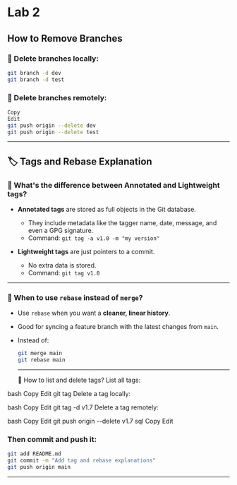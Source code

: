 # Lab 2

## How to Remove Branches

### 🔹 Delete branches locally:
```bash
git branch -d dev
git branch -d test
```
### 🔹 Delete branches remotely:
```bash
Copy
Edit
git push origin --delete dev
git push origin --delete test
```
---

## 🏷️ Tags and Rebase Explanation

### 🔖 What's the difference between Annotated and Lightweight tags?

- **Annotated tags** are stored as full objects in the Git database.
  - They include metadata like the tagger name, date, message, and even a GPG signature.
  - Command: `git tag -a v1.0 -m "my version"`
  
- **Lightweight tags** are just pointers to a commit.
  - No extra data is stored.
  - Command: `git tag v1.0`

---

### 🔁 When to use `rebase` instead of `merge`?

- Use `rebase` when you want a **cleaner, linear history**.
- Good for syncing a feature branch with the latest changes from `main`.
- Instead of:
  ```bash
  git merge main
  git rebase main
  ````
  -------

  📜 How to list and delete tags?
List all tags:

bash
Copy
Edit
git tag
Delete a tag locally:

bash
Copy
Edit
git tag -d v1.7
Delete a tag remotely:

bash
Copy
Edit
git push origin --delete v1.7
sql
Copy
Edit

### Then commit and push it:

```bash
git add README.md
git commit -m "Add tag and rebase explanations"
git push origin main
```
-----
